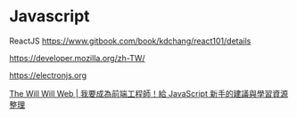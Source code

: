 Javascript
===

ReactJS
https://www.gitbook.com/book/kdchang/react101/details




https://developer.mozilla.org/zh-TW/


https://electronjs.org


[The Will Will Web | 我要成為前端工程師！給 JavaScript 新手的建議與學習資源整理](https://blog.miniasp.com/post/2016/02/02/JavaScript-novice-advice-and-learning-resources.aspx)